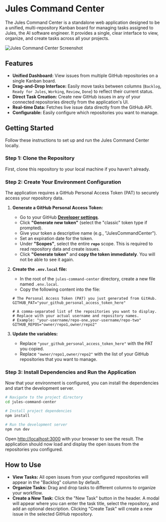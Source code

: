 # Jules Command Center

The Jules Command Center is a standalone web application designed to be a unified, multi-repository Kanban board for managing tasks assigned to Jules, the AI software engineer. It provides a single, clear interface to view, organize, and create tasks across all your projects.

![Jules Command Center Screenshot](https://user-images.githubusercontent.com/12345/67890.png) <!-- Placeholder image -->

## Features

- **Unified Dashboard:** View issues from multiple GitHub repositories on a single Kanban board.
- **Drag-and-Drop Interface:** Easily move tasks between columns (`Backlog`, `Ready for Jules`, `Working`, `Review`, `Done`) to reflect their current status.
- **Direct Task Creation:** Create new GitHub issues in any of your connected repositories directly from the application's UI.
- **Real-time Data:** Fetches live issue data directly from the GitHub API.
- **Configurable:** Easily configure which repositories you want to manage.

## Getting Started

Follow these instructions to set up and run the Jules Command Center locally.

### Step 1: Clone the Repository

First, clone this repository to your local machine if you haven't already.

### Step 2: Create Your Environment Configuration

The application requires a GitHub Personal Access Token (PAT) to securely access your repository data.

1.  **Generate a GitHub Personal Access Token:**
    *   Go to your GitHub **[Developer settings](https://github.com/settings/tokens?type=beta)**.
    *   Click **"Generate new token"** (select the "classic" token type if prompted).
    *   Give your token a descriptive name (e.g., "JulesCommandCenter").
    *   Set an expiration date for the token.
    *   Under **"Scopes"**, select the entire **`repo`** scope. This is required to read repository data and create issues.
    *   Click **"Generate token"** and **copy the token immediately**. You will not be able to see it again.

2.  **Create the `.env.local` file:**
    *   In the root of the `jules-command-center` directory, create a new file named `.env.local`.
    *   Copy the following content into the file:

    ```env
    # The Personal Access Token (PAT) you just generated from GitHub.
    GITHUB_PAT="your_github_personal_access_token_here"

    # A comma-separated list of the repositories you want to display.
    # Replace with your actual username and repository names.
    # Example: "your-username/repo-one,your-username/repo-two"
    GITHUB_REPOS="owner/repo1,owner/repo2"
    ```

3.  **Update the variables:**
    *   Replace `"your_github_personal_access_token_here"` with the PAT you copied.
    *   Replace `"owner/repo1,owner/repo2"` with the list of your GitHub repositories that you want to manage.

### Step 3: Install Dependencies and Run the Application

Now that your environment is configured, you can install the dependencies and start the development server.

```bash
# Navigate to the project directory
cd jules-command-center

# Install project dependencies
npm install

# Run the development server
npm run dev
```

Open [http://localhost:3000](http://localhost:3000) with your browser to see the result. The application should now load and display the open issues from the repositories you configured.

## How to Use

- **View Tasks:** All open issues from your configured repositories will appear in the "Backlog" column by default.
- **Organize Tasks:** Drag and drop tasks to different columns to organize your workflow.
- **Create a New Task:** Click the "New Task" button in the header. A modal will appear where you can enter the task title, select the repository, and add an optional description. Clicking "Create Task" will create a new issue in the selected GitHub repository.
